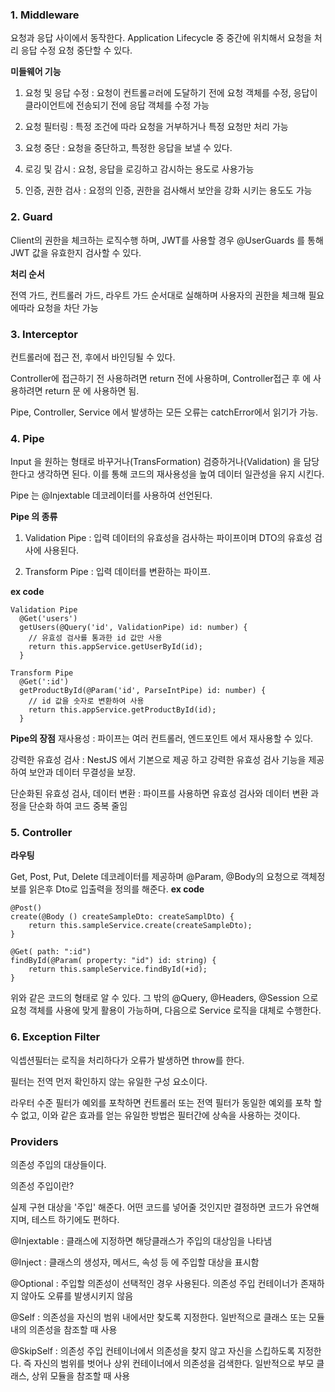 ### 1. Middleware

요청과 응답 사이에서 동작한다.
Application Lifecycle 중 중간에 위치해서 요청을 처리 응답 수정 요청 중단할 수 있다.

**미들웨어 기능**

1. 요청 및 응답 수정 : 요청이 컨트롤ㄹ러에 도달하기 전에 요청 객체를 수정, 응답이 클라이언트에 전송되기 전에 응답 객체를 수정 가능

2. 요청 필터링 : 특정 조건에 따라 요청을 거부하거나 특정 요청만 처리 가능

3. 요청 중단 : 요청을 중단하고, 특정한 응답을 보낼 수 있다.

4. 로깅 및 감시 : 요청, 응답을 로깅하고 감시하는 용도로 사용가능

5. 인증, 권한 검사 : 요정의 인증, 권한을 검사해서 보안을 강화 시키는 용도도 가능

### 2. Guard

Client의 권한을 체크하는 로직수행 하며, JWT를 사용할 경우 @UserGuards 를 통해 JWT 값을 유효한지 검사할 수 있다.

**처리 순서**

전역 가드, 컨트롤러 가드, 라우트 가드 순서대로 실해하며 사용자의 권한을 체크해 필요에따라 요청을 차단 가능

### 3. Interceptor

컨트롤러에 접근 전, 후에서 바인딩될 수 있다.

Controller에 접근하기 전 사용하려면 return 전에 사용하며,
Controller접근 후 에 사용하려면 return 문 에 사용하면 됨.

Pipe, Controller, Service 에서 발생하는 모든 오류는 catchError에서 읽기가 가능.

### 4. Pipe

Input 을 원하는 형태로 바꾸거나(TransFormation) 검증하거나(Validation) 을 담당한다고 생각하면 된다. 이를 통해 코드의 재사용성을 높여 데이터 일관성을 유지 시킨다.

Pipe 는 @Injextable 데코레이터를 사용하여 선언된다.

**Pipe 의 종류**

1. Validation Pipe : 입력 데이터의 유효성을 검사하는 파이프이며 DTO의 유효성 검사에 사용된다.

2. Transform Pipe : 입력 데이터를 변환하는 파이프.

**ex code**

```
Validation Pipe
  @Get('users')
  getUsers(@Query('id', ValidationPipe) id: number) {
    // 유효성 검사를 통과한 id 값만 사용
    return this.appService.getUserById(id);
  }

Transform Pipe
  @Get(':id')
  getProductById(@Param('id', ParseIntPipe) id: number) {
    // id 값을 숫자로 변환하여 사용
    return this.appService.getProductById(id);
  }
```

**Pipe의 장점**
재사용성 : 파이프는 여러 컨트롤러, 엔드포인트 에서 재사용할 수 있다.

강력한 유효성 검사 : NestJS 에서 기본으로 제공 하고 강력한 유효성 검사 기능을 제공하여 보안과 데이터 무결성을 보장.

단순화된 유효성 검사, 데이터 변환 : 파이프를 사용하면 유효성 검사와 데이터 변환 과정을 단순화 하여 코드 중복 줄임

### 5. Controller

**라우팅**

Get, Post, Put, Delete 데코레이터를 제공하며
@Param, @Body의 요청으로 객체정보를 읽은후 Dto로 입출력을 정의를 해준다.
**ex code**

```
@Post()
create(@Body () createSampleDto: createSamplDto) {
    return this.sampleService.create(createSampleDto);
}

@Get( path: ":id")
findById(@Param( property: "id") id: string) {
    return this.sampleService.findById(+id);
}
```
위와 같은 코드의 형태로 알 수 있다. 그 밖의 @Query, @Headers, @Session 으로 요청 객체를 사용에 맞게 활용이 가능하며, 다음으로 Service 로직을 대체로 수행한다.


### 6. Exception Filter

익셉션필터는 로직을 처리하다가 오류가 발생하면 throw를 한다.

필터는 전역 먼저 확인하지 않는 유일한 구성 요소이다.

라우터 수준 필터가 예외를 포착하면 컨트롤러 또는 전역 필터가 동일한 예외를 포착 할 수 없고, 이와 같은 효과를 얻는 유일한 방법은 필터간에 상속을 사용하는 것이다.

### Providers

의존성 주입의 대상들이다.

의존성 주입이란?

실제 구현 대상을 '주입' 해준다. 어떤 코드를 넣어줄 것인지만 결정하면 코드가 유연해지며, 테스트 하기에도 편하다.

@Injextable : 클래스에 지정하면 해당클래스가 주입의 대상임을 나타냄

@Inject : 클래스의 생성자, 메서드, 속성 등 에 주입할 대상을 표시함

@Optional : 주입할 의존성이 선택적인 경우 사용된다. 의존성 주입 컨테이너가 존재하지 않아도 오류를 발생시키지 않음

@Self : 의존성을 자신의 범위 내에서만 찾도록 지정한다. 일반적으로 클래스 또는 모듈 내의 의존성을 참조할 때 사용

@SkipSelf : 의존성 주입 컨테이너에서 의존성을 찾지 않고 자신을 스킵하도록 지정한다. 즉 자신의 범위를 벗어나 상위 컨테이너에서 의존성을 검색한다. 일반적으로 부모 클래스, 상위 모듈을 참조할 때 사용

